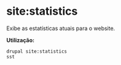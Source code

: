 # site:statistics
Exibe as estatísticas atuais para o website.

**Utilização:**
```
drupal site:statistics
sst
```
